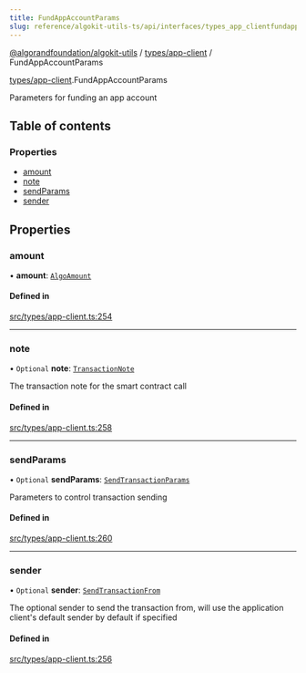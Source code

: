 ```yaml
---
title: FundAppAccountParams
slug: reference/algokit-utils-ts/api/interfaces/types_app_clientfundappaccountparams
---
```

[@algorandfoundation/algokit-utils](/reference/algokit-utils-ts/api/overview) / [types/app-client](/reference/algokit-utils-ts/api/modules/types_app_client/) / FundAppAccountParams



[types/app-client](/reference/algokit-utils-ts/api/modules/types_app_client/).FundAppAccountParams

Parameters for funding an app account

## Table of contents

### Properties

- [amount](#amount)
- [note](#note)
- [sendParams](#sendparams)
- [sender](#sender)

## Properties

### amount

• **amount**: [`AlgoAmount`](/reference/algokit-utils-ts/api/classes/types_amountalgoamount/)

#### Defined in

[src/types/app-client.ts:254](https://github.com/algorandfoundation/algokit-utils-ts/blob/main/src/types/app-client.ts#L254)

___

### note

• `Optional` **note**: [`TransactionNote`](/reference/algokit-utils-ts/api/modules/types_transaction/#transactionnote)

The transaction note for the smart contract call

#### Defined in

[src/types/app-client.ts:258](https://github.com/algorandfoundation/algokit-utils-ts/blob/main/src/types/app-client.ts#L258)

___

### sendParams

• `Optional` **sendParams**: [`SendTransactionParams`](/reference/algokit-utils-ts/api/interfaces/types_transactionsendtransactionparams/)

Parameters to control transaction sending

#### Defined in

[src/types/app-client.ts:260](https://github.com/algorandfoundation/algokit-utils-ts/blob/main/src/types/app-client.ts#L260)

___

### sender

• `Optional` **sender**: [`SendTransactionFrom`](/reference/algokit-utils-ts/api/modules/types_transaction/#sendtransactionfrom)

The optional sender to send the transaction from, will use the application client's default sender by default if specified

#### Defined in

[src/types/app-client.ts:256](https://github.com/algorandfoundation/algokit-utils-ts/blob/main/src/types/app-client.ts#L256)